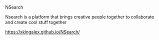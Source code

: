 NSearch

Nsearch is a platform that brings creative people together to collaborate and create cool stuff together 

https://xkingalex.github.io/NSearch/
